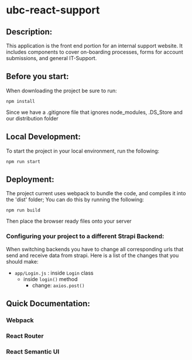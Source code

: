 # ubc-react-support

## Description:
This application is the front end portion for an internal support website.  It includes components to cover on-boarding processes, forms for account submissions, and general IT-Support.

## Before you start:
When downloading the project be sure to run:
```
npm install 
```
Since we have a .gitignore file that ignores node_modules, .DS_Store and our distribution folder

## Local Development:
To start the project in your local environment, run the following:
```
npm run start
```

## Deployment:
The project current uses webpack to bundle the code, and compiles it into the 'dist' folder;  You can do this by running the following:
```
npm run build
```
Then place the browser ready files onto your server

### Configuring your project to a different Strapi Backend:
When switching backends you have to change all corresponding urls that send and receive data from strapi.  Here is a list of the changes that you should make:
- `app/Login.js` : inside `Login` class
    - inside `login()` method
        - change: `axios.post()`

## Quick Documentation:

### Webpack

### React Router

### React Semantic UI

